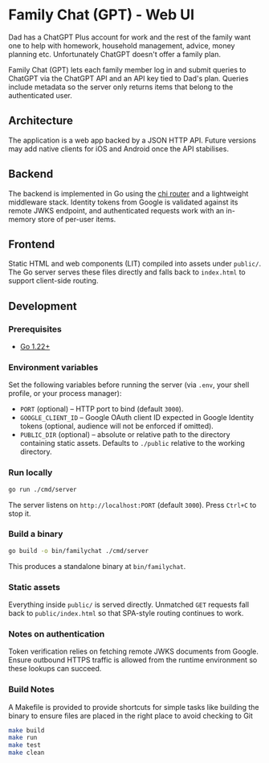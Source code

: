 # Family Chat (GPT) - Web UI

Dad has a ChatGPT Plus account for work and the rest of the family want one to
help with homework, household management, advice, money planning etc.
Unfortunately ChatGPT doesn't offer a family plan.

Family Chat (GPT) lets each family member log in and submit queries to ChatGPT
via the ChatGPT API and an API key tied to Dad's plan. Queries include metadata
so the server only returns items that belong to the authenticated user.

## Architecture

The application is a web app backed by a JSON HTTP API. Future versions may add
native clients for iOS and Android once the API stabilises.

## Backend

The backend is implemented in Go using the
[chi router](https://github.com/go-chi/chi) and a lightweight middleware stack.
Identity tokens from Google is validated against its remote JWKS endpoint,
and authenticated requests work with an in-memory store of per-user items.

## Frontend

Static HTML and web components (LIT) compiled into assets under `public/`. The
Go server serves these files directly and falls back to `index.html` to support
client-side routing.

## Development

### Prerequisites

- [Go 1.22+](https://go.dev/dl/)

### Environment variables

Set the following variables before running the server (via `.env`, your shell
profile, or your process manager):

- `PORT` (optional) – HTTP port to bind (default `3000`).
- `GOOGLE_CLIENT_ID` – Google OAuth client ID expected in Google Identity tokens
  (optional, audience will not be enforced if omitted).
- `PUBLIC_DIR` (optional) – absolute or relative path to the directory containing
  static assets. Defaults to `./public` relative to the working directory.

### Run locally

```bash
go run ./cmd/server
```

The server listens on `http://localhost:PORT` (default `3000`). Press `Ctrl+C`
to stop it.

### Build a binary

```bash
go build -o bin/familychat ./cmd/server
```

This produces a standalone binary at `bin/familychat`.

### Static assets

Everything inside `public/` is served directly. Unmatched `GET` requests fall
back to `public/index.html` so that SPA-style routing continues to work.

### Notes on authentication

Token verification relies on fetching remote JWKS documents from Google. Ensure
outbound HTTPS traffic is allowed from the runtime environment so these lookups
can succeed.

### Build Notes

A Makefile is provided to provide shortcuts for simple tasks like building the
binary to ensure files are placed in the right place to avoid checking to Git

```bash
make build
make run
make test
make clean
```
